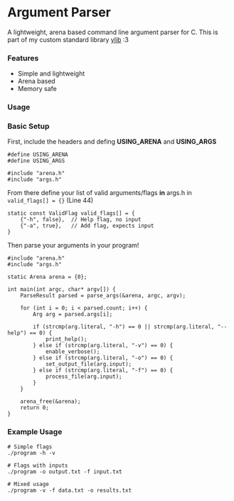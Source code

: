# Argument Parser

A lightweight, arena based command line argument parser for C. This is part of my custom standard library [ylib](https://github.com/yukittynya/ylib) :3   


### Features

- Simple and lightweight
- Arena based
- Memory safe

### Usage

### Basic Setup

First, include the headers and defing **USING_ARENA** and **USING_ARGS**

```
#define USING_ARENA
#define USING_ARGS

#include "arena.h"
#include "args.h"
```

From there define your list of valid arguments/flags **in** args.h in `valid_flags[] = {}` (Line 44)  

```
static const ValidFlag valid_flags[] = {
    {"-h", false},  // Help flag, no input
    {"-a", true},   // Add flag, expects input
}
```

Then parse your arguments in your program!  
```
#include "arena.h"
#include "args.h"

static Arena arena = {0};

int main(int argc, char* argv[]) {
    ParseResult parsed = parse_args(&arena, argc, argv);

    for (int i = 0; i < parsed.count; i++) {
        Arg arg = parsed.args[i];
        
        if (strcmp(arg.literal, "-h") == 0 || strcmp(arg.literal, "--help") == 0) {
            print_help();
        } else if (strcmp(arg.literal, "-v") == 0) {
            enable_verbose();
        } else if (strcmp(arg.literal, "-o") == 0) {
            set_output_file(arg.input);
        } else if (strcmp(arg.literal, "-f") == 0) {
            process_file(arg.input);
        }
    }
    
    arena_free(&arena);
    return 0;
}
```

### Example Usage

```
# Simple flags
./program -h -v

# Flags with inputs
./program -o output.txt -f input.txt

# Mixed usage
./program -v -f data.txt -o results.txt
```
